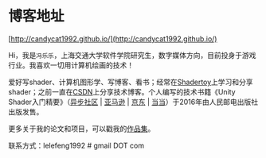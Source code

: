 # 博客地址
[http://candycat1992.github.io/](http://candycat1992.github.io/)

Hi，我是`冯乐乐`，上海交通大学软件学院研究生，数字媒体方向，目前投身于游戏行业。我喜欢一切用计算机绘画的技术！

爱好写shader、计算机图形学、写博客、看书；经常在[Shadertoy](https://www.shadertoy.com/user/candycat)上学习和分享shader；之前一直在[CSDN](http://blog.csdn.net/candycat1992)上分享技术博客。个人编写的技术书籍《Unity Shader入门精要》（[异步社区](http://www.epubit.com.cn/book/details/4576) | [亚马逊](https://www.amazon.cn/Unity-Shader%E5%85%A5%E9%97%A8%E7%B2%BE%E8%A6%81-%E5%86%AF%E4%B9%90%E4%B9%90/dp/B01G95GMU6/ref=sr_1_1?s=books&ie=UTF8&qid=1464607131&sr=1-1&keywords=unity+shader%E5%85%A5%E9%97%A8%E7%B2%BE%E8%A6%81) | [京东](http://item.jd.com/11927199.html) | [当当](http://product.dangdang.com/23972910.html)）于2016年由人民邮电出版社出版发售。

更多关于我的论文和项目，可以戳我的[作品集](http://candycat1992.github.io/portfolio/)。

联系方式：lelefeng1992 # gmail DOT com